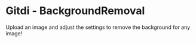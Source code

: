# Gitdi - BackgroundRemoval

Upload an image and adjust the settings to remove the background for any image!
